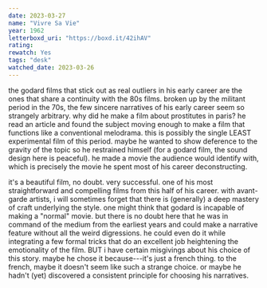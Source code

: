 ```yaml
---
date: 2023-03-27
name: "Vivre Sa Vie"
year: 1962
letterboxd_uri: "https://boxd.it/42ihAV"
rating: 
rewatch: Yes
tags: "desk"
watched_date: 2023-03-26
---
```


the godard films that stick out as real outliers in his early career are the ones that share a continuity with the 80s films. broken up by the militant period in the 70s, the few sincere narratives of his early career seem so strangely arbitrary. why did he make a film about prostitutes in paris? he read an article and found the subject moving enough to make a film that functions like a conventional melodrama. this is possibly the single LEAST experimental film of this period. maybe he wanted to show deference to the gravity of the topic so he restrained himself (for a godard film, the sound design here is peaceful). he made a movie the audience would identify with, which is precisely the movie he spent most of his career deconstructing.

it's a beautiful film, no doubt. very successful. one of his most straightforward and compelling films from this half of his career. with avant-garde artists, i will sometimes forget that there is (generally) a deep mastery of craft underlying the style. one might think that godard is incapable of making a "normal" movie. but there is no doubt here that he was in command of the medium from the earliest years and could make a narrative feature without all the weird digressions. he could even do it while integrating a few formal tricks that do an excellent job heightening the emotionality of the film. BUT i have certain misgivings about his choice of this story. maybe he chose it because---it's just a french thing. to the french, maybe it doesn't seem like such a strange choice. or maybe he hadn't (yet) discovered a consistent principle for choosing his narratives.
